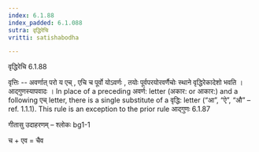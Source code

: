 ```yaml
---
index: 6.1.88
index_padded: 6.1.088
sutra: वृद्धिरेचि
vritti: satishabodha

---
```

 वृद्धिरेचि 6.1.88 


वृत्तिः -- अवर्णात् परो य एच् , एचि च पूर्वो योऽवर्णः , तयोः पूर्वपरयोरवर्णैचोः स्थाने वृद्धिरेकादेशो भवति । आद्गुणस्यापवादः । In place of a preceding अवर्ण: letter (अकार: or आकार:) and a following एच् letter, there is a single substitute of a वृद्धि: letter (“आ”, “ऐ”, “औ” – ref. 1.1.1). This rule is an exception to the prior rule आद्गुणः 6.1.87 


गीतासु उदाहरणम् – श्लोकः bg1-1 


च + एव = चैव 